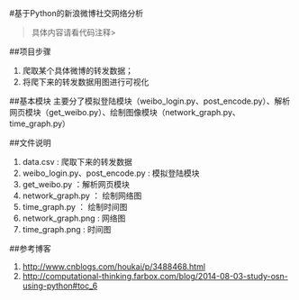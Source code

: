 #基于Python的新浪微博社交网络分析
>具体内容请看代码注释>

##项目步骤
1. 爬取某个具体微博的转发数据；
2. 将爬下来的转发数据用图进行可视化

##基本模块
主要分了模拟登陆模块（weibo_login.py、post_encode.py）、解析网页模块（get_weibo.py）、绘制图像模块（network_graph.py、time_graph.py）

##文件说明
1. data.csv : 爬取下来的转发数据
2. weibo_login.py、post_encode.py : 模拟登陆模块
3. get_weibo.py ：解析网页模块
4. network_graph.py ： 绘制网络图
5. time_graph.py ： 绘制时间图
6. network_graph.png : 网络图
7. time_graph.png : 时间图

##参考博客
1. http://www.cnblogs.com/houkai/p/3488468.html
2. http://computational-thinking.farbox.com/blog/2014-08-03-study-osn-using-python#toc_6
